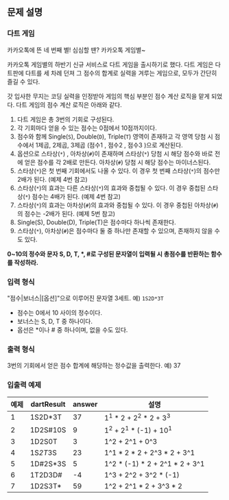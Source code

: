 ## 문제 설명
### 다트 게임
카카오톡에 뜬 네 번째 별! 심심할 땐? 카카오톡 게임별~

카카오톡 게임별의 하반기 신규 서비스로 다트 게임을 출시하기로 했다. 
다트 게임은 다트판에 다트를 세 차례 던져 그 점수의 합계로 실력을 겨루는 게임으로, 모두가 간단히 즐길 수 있다.</br>

갓 입사한 무지는 코딩 실력을 인정받아 게임의 핵심 부분인 점수 계산 로직을 맡게 되었다. 다트 게임의 점수 계산 로직은 아래와 같다.

1. 다트 게임은 총 3번의 기회로 구성된다.
2. 각 기회마다 얻을 수 있는 점수는 0점에서 10점까지이다.
3. 점수와 함께 Single(``S``), Double(``D``), Triple(``T``) 영역이 존재하고 각 영역 당첨 시 점수에서 1제곱, 2제곱, 3제곱 (점수1 , 점수2 , 점수3 )으로 계산된다.
4. 옵션으로 스타상(``*``) , 아차상(``#``)이 존재하며 스타상(``*``) 당첨 시 해당 점수와 바로 전에 얻은 점수를 각 2배로 만든다. 아차상(``#``) 당첨 시 해당 점수는 마이너스된다.
5. 스타상(``*``)은 첫 번째 기회에서도 나올 수 있다. 이 경우 첫 번째 스타상(``*``)의 점수만 2배가 된다. (예제 4번 참고)
6. 스타상(``*``)의 효과는 다른 스타상(``*``)의 효과와 중첩될 수 있다. 이 경우 중첩된 스타상(``*``) 점수는 4배가 된다. (예제 4번 참고)
7. 스타상(``*``)의 효과는 아차상(``#``)의 효과와 중첩될 수 있다. 이 경우 중첩된 아차상(``#``)의 점수는 -2배가 된다. (예제 5번 참고)
8. Single(S), Double(D), Triple(T)은 점수마다 하나씩 존재한다.
9. 스타상(``*``), 아차상(``#``)은 점수마다 둘 중 하나만 존재할 수 있으며, 존재하지 않을 수도 있다.

<strong>0~10의 정수와 문자 S, D, T, *, #로 구성된 문자열이 입력될 시 총점수를 반환하는 함수를 작성하라.</strong>

### 입력 형식
"점수|보너스|[옵션]"으로 이루어진 문자열 3세트.
예) ``1S2D*3T``

 - 점수는 0에서 10 사이의 정수이다.
 - 보너스는 S, D, T 중 하나이다.
 - 옵선은 *이나 # 중 하나이며, 없을 수도 있다.

### 출력 형식
3번의 기회에서 얻은 점수 합계에 해당하는 정수값을 출력한다.
예) 37

### 입출력 예제
|예제|dartResult|answer|설명|
|--|--|--|--|
|1|	1S2D*3T|	37	|1<sup>1</sup> * 2 + 2<sup>2</sup> * 2 + 3<sup>3</sup>|
|2|	1D2S#10S|	9	|1<sup>2</sup> + 2<sup>1</sup> * (-1) + 10<sup>1</sup>|
|3|	1D2S0T	|3	|1^2 + 2^1 + 0^3|
|4|	1S*2T*3S|	23|	1^1 * 2 * 2 + 2^3 * 2 + 3^1|
|5|	1D#2S*3S	|5|	1^2 * (-1) * 2 + 2^1 * 2 + 3^1|
|6|	1T2D3D#	|-4|	1^3 + 2^2 + 3^2 * (-1)|
|7|	1D2S3T*|	59|	1^2 + 2^1 * 2 + 3^3 * 2|

